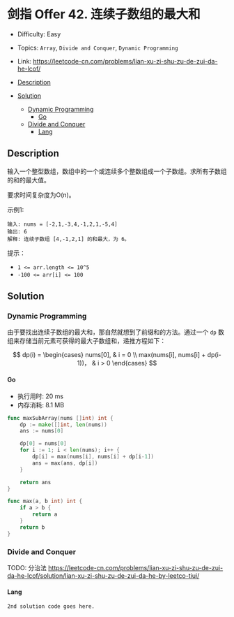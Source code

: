 <!-- omit in toc -->
# 剑指 Offer 42.  连续子数组的最大和

- Difficulty: Easy
- Topics: `Array`, `Divide and Conquer`, `Dynamic Programming`
- Link: https://leetcode-cn.com/problems/lian-xu-zi-shu-zu-de-zui-da-he-lcof/

- [Description](#description)
- [Solution](#solution)
  - [Dynamic Programming](#dynamic-programming)
    - [Go](#go)
  - [Divide and Conquer](#divide-and-conquer)
    - [Lang](#lang)

## Description

输入一个整型数组，数组中的一个或连续多个整数组成一个子数组。求所有子数组的和的最大值。

要求时间复杂度为O(n)。
 

示例1:
```
输入: nums = [-2,1,-3,4,-1,2,1,-5,4]
输出: 6
解释: 连续子数组 [4,-1,2,1] 的和最大，为 6。
```

提示：

- `1 <= arr.length <= 10^5`
- `-100 <= arr[i] <= 100`

## Solution

### Dynamic Programming

由于要找出连续子数组的最大和，那自然就想到了前缀和的方法。通过一个 `dp` 数组来存储当前元素可获得的最大子数组和，递推方程如下：

$$
dp(i) = \begin{cases}
    nums[0], & i = 0 \\
    max(nums[i], nums[i] + dp(i-1))， & i > 0
\end{cases}
$$

#### Go

- 执行用时: 20 ms
- 内存消耗: 8.1 MB

```go
func maxSubArray(nums []int) int {
    dp := make([]int, len(nums))
    ans := nums[0]

    dp[0] = nums[0]
    for i := 1; i < len(nums); i++ {
        dp[i] = max(nums[i], nums[i] + dp[i-1])
        ans = max(ans, dp[i])
    }

    return ans
}

func max(a, b int) int {
    if a > b {
        return a
    }
    return b
}
```

### Divide and Conquer

TODO: 分治法 https://leetcode-cn.com/problems/lian-xu-zi-shu-zu-de-zui-da-he-lcof/solution/lian-xu-zi-shu-zu-de-zui-da-he-by-leetco-tiui/

#### Lang

```lang
2nd solution code goes here.
```